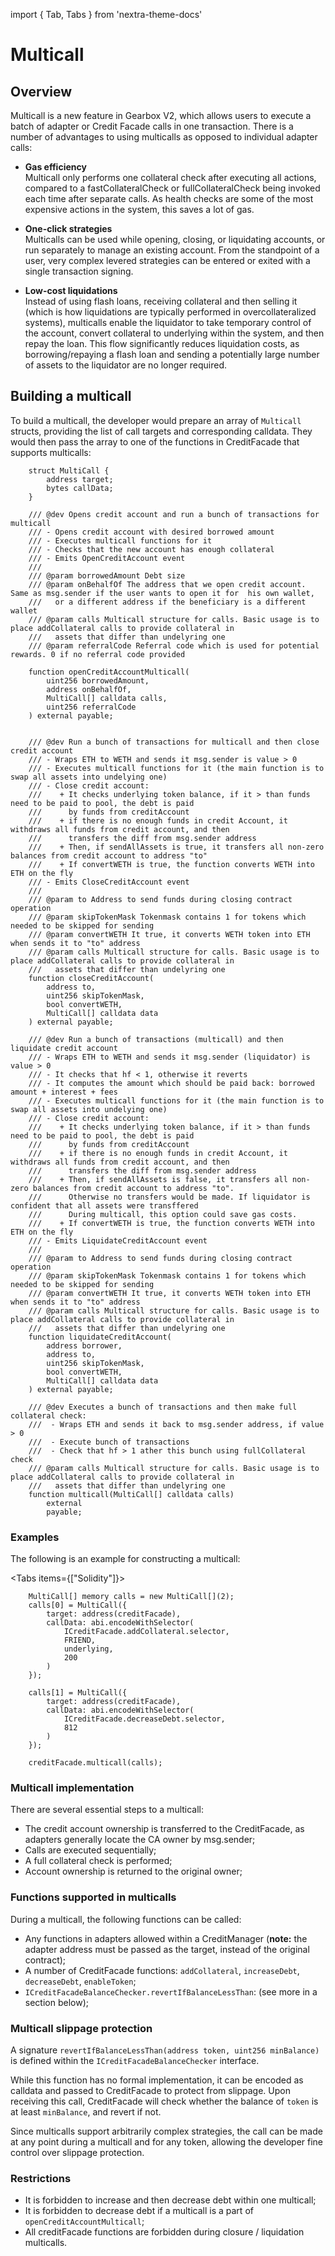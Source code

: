 import { Tab, Tabs } from 'nextra-theme-docs'

# Multicall

## Overview

Multicall is a new feature in Gearbox V2, which allows users to execute a batch of adapter or Credit Facade calls in one transaction. There is a number of advantages to using multicalls as opposed to individual adapter calls:

- **Gas efficiency**  
  Multicall only performs one collateral check after executing all actions, compared to a fastCollateralCheck or fullCollateralCheck being invoked each time after separate calls. As health checks are some of the most expensive actions in the system, this saves a lot of gas.

- **One-click strategies**  
  Multicalls can be used while opening, closing, or liquidating accounts, or run separately to manage an existing account. From the standpoint of a user, very complex levered strategies can be entered or exited with a single transaction signing.

- **Low-cost liquidations**  
  Instead of using flash loans, receiving collateral and then selling it (which is how liquidations are typically performed in overcollateralized systems), multicalls enable the liquidator to take temporary control of the account, convert collateral to underlying within the system, and then repay the loan. This flow significantly reduces liquidation costs, as borrowing/repaying a flash loan and sending a potentially large number of assets to the liquidator are no longer required.

## Building a multicall

To build a multicall, the developer would prepare an array of `Multicall` structs, providing the list of call targets and corresponding calldata. They would then pass the array to one of the functions in CreditFacade that supports multicalls:

```solidity
    struct MultiCall {
        address target;
        bytes callData;
    }

    /// @dev Opens credit account and run a bunch of transactions for multicall
    /// - Opens credit account with desired borrowed amount
    /// - Executes multicall functions for it
    /// - Checks that the new account has enough collateral
    /// - Emits OpenCreditAccount event
    ///
    /// @param borrowedAmount Debt size
    /// @param onBehalfOf The address that we open credit account. Same as msg.sender if the user wants to open it for  his own wallet,
    ///   or a different address if the beneficiary is a different wallet
    /// @param calls Multicall structure for calls. Basic usage is to place addCollateral calls to provide collateral in
    ///   assets that differ than undelyring one
    /// @param referralCode Referral code which is used for potential rewards. 0 if no referral code provided

    function openCreditAccountMulticall(
        uint256 borrowedAmount,
        address onBehalfOf,
        MultiCall[] calldata calls,
        uint256 referralCode
    ) external payable;


    /// @dev Run a bunch of transactions for multicall and then close credit account
    /// - Wraps ETH to WETH and sends it msg.sender is value > 0
    /// - Executes multicall functions for it (the main function is to swap all assets into undelying one)
    /// - Close credit account:
    ///    + It checks underlying token balance, if it > than funds need to be paid to pool, the debt is paid
    ///      by funds from creditAccount
    ///    + if there is no enough funds in credit Account, it withdraws all funds from credit account, and then
    ///      transfers the diff from msg.sender address
    ///    + Then, if sendAllAssets is true, it transfers all non-zero balances from credit account to address "to"
    ///    + If convertWETH is true, the function converts WETH into ETH on the fly
    /// - Emits CloseCreditAccount event
    ///
    /// @param to Address to send funds during closing contract operation
    /// @param skipTokenMask Tokenmask contains 1 for tokens which needed to be skipped for sending
    /// @param convertWETH It true, it converts WETH token into ETH when sends it to "to" address
    /// @param calls Multicall structure for calls. Basic usage is to place addCollateral calls to provide collateral in
    ///   assets that differ than undelyring one
    function closeCreditAccount(
        address to,
        uint256 skipTokenMask,
        bool convertWETH,
        MultiCall[] calldata data
    ) external payable;

    /// @dev Run a bunch of transactions (multicall) and then liquidate credit account
    /// - Wraps ETH to WETH and sends it msg.sender (liquidator) is value > 0
    /// - It checks that hf < 1, otherwise it reverts
    /// - It computes the amount which should be paid back: borrowed amount + interest + fees
    /// - Executes multicall functions for it (the main function is to swap all assets into undelying one)
    /// - Close credit account:
    ///    + It checks underlying token balance, if it > than funds need to be paid to pool, the debt is paid
    ///      by funds from creditAccount
    ///    + if there is no enough funds in credit Account, it withdraws all funds from credit account, and then
    ///      transfers the diff from msg.sender address
    ///    + Then, if sendAllAssets is false, it transfers all non-zero balances from credit account to address "to".
    ///      Otherwise no transfers would be made. If liquidator is confident that all assets were transffered
    ///      During multicall, this option could save gas costs.
    ///    + If convertWETH is true, the function converts WETH into ETH on the fly
    /// - Emits LiquidateCreditAccount event
    ///
    /// @param to Address to send funds during closing contract operation
    /// @param skipTokenMask Tokenmask contains 1 for tokens which needed to be skipped for sending
    /// @param convertWETH It true, it converts WETH token into ETH when sends it to "to" address
    /// @param calls Multicall structure for calls. Basic usage is to place addCollateral calls to provide collateral in
    ///   assets that differ than undelyring one
    function liquidateCreditAccount(
        address borrower,
        address to,
        uint256 skipTokenMask,
        bool convertWETH,
        MultiCall[] calldata data
    ) external payable;

    /// @dev Executes a bunch of transactions and then make full collateral check:
    ///  - Wraps ETH and sends it back to msg.sender address, if value > 0
    ///  - Execute bunch of transactions
    ///  - Check that hf > 1 ather this bunch using fullCollateral check
    /// @param calls Multicall structure for calls. Basic usage is to place addCollateral calls to provide collateral in
    ///   assets that differ than undelyring one
    function multicall(MultiCall[] calldata calls)
        external
        payable;

```

### Examples

The following is an example for constructing a multicall:

<Tabs items={["Solidity"]}>
  <Tab>


```solidity
    MultiCall[] memory calls = new MultiCall[](2);
    calls[0] = MultiCall({
        target: address(creditFacade),
        callData: abi.encodeWithSelector(
            ICreditFacade.addCollateral.selector,
            FRIEND,
            underlying,
            200
        )
    });

    calls[1] = MultiCall({
        target: address(creditFacade),
        callData: abi.encodeWithSelector(
            ICreditFacade.decreaseDebt.selector,
            812
        )
    });

    creditFacade.multicall(calls);
```

</Tab>
</Tabs>

### Multicall implementation

There are several essential steps to a multicall:

- The credit account ownership is transferred to the CreditFacade, as adapters generally locate the CA owner by msg.sender;
- Calls are executed sequentially;
- A full collateral check is performed;
- Account ownership is returned to the original owner;

### Functions supported in multicalls

During a multicall, the following functions can be called:

- Any functions in adapters allowed within a CreditManager (**note:** the adapter address must be passed as the target, instead of the original contract);
- A number of CreditFacade functions: `addCollateral`, `increaseDebt`, `decreaseDebt`, `enableToken`;
- `ICreditFacadeBalanceChecker.revertIfBalanceLessThan`: (see more in a section below);

### Multicall slippage protection

A signature `revertIfBalanceLessThan(address token, uint256 minBalance)` is defined within the `ICreditFacadeBalanceChecker` interface.

While this function has no formal implementation, it can be encoded as calldata and passed to CreditFacade to protect from slippage. Upon receiving this call, CreditFacade will check whether the balance of `token` is at least `minBalance`, and revert if not.

Since multicalls support arbitrarily complex strategies, the call can be made at any point during a multicall and for any token, allowing the developer fine control over slippage protection.

### Restrictions

- It is forbidden to increase and then decrease debt within one multicall;
- It is forbidden to decrease debt if a multicall is a part of `openCreditAccountMulticall`;
- All creditFacade functions are forbidden during closure / liquidation multicalls.

